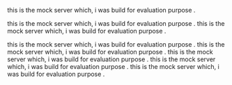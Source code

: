 this is the mock server which, i was build for  evaluation purpose .

this is the mock server which, i was build for  evaluation purpose .
this is the mock server which, i was build for  evaluation purpose .

this is the mock server which, i was build for  evaluation purpose .
this is the mock server which, i was build for  evaluation purpose .
this is the mock server which, i was build for  evaluation purpose .
this is the mock server which, i was build for  evaluation purpose .
this is the mock server which, i was build for  evaluation purpose .
